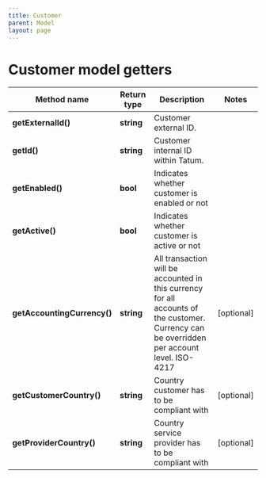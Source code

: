 ```yaml
---
title: Customer
parent: Model
layout: page
---
```


# Customer model getters

Method name | Return type | Description | Notes
------------ | ------------- | ------------- | -------------
**getExternalId()** | **string** | Customer external ID. |
**getId()** | **string** | Customer internal ID within Tatum. |
**getEnabled()** | **bool** | Indicates whether customer is enabled or not |
**getActive()** | **bool** | Indicates whether customer is active or not |
**getAccountingCurrency()** | **string** | All transaction will be accounted in this currency for all accounts of the customer. Currency can be overridden per account level. ISO-4217 | [optional]
**getCustomerCountry()** | **string** | Country customer has to be compliant with | [optional]
**getProviderCountry()** | **string** | Country service provider has to be compliant with | [optional]

